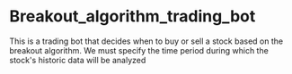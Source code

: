 # Breakout_algorithm_trading_bot
This is a trading bot that decides when to buy or sell a stock based on the breakout algorithm. We must specify the time period during which the stock's historic data will be analyzed
